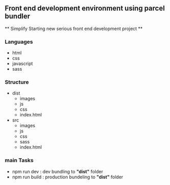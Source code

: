 
## Front end development environment using parcel bundler
** Simplify Starting new serious front end development project  **
### Languages
  - html
  - css
  - javascript
  - sass
  
### Structure 
  - dist
    - images
    - js
    - css
    - index.html
  - src
    - images
    - js
    - css
    - sass
    - index.html
  
  

### main Tasks
  - npm run dev    : dev bundling to **"dist"** folder 
  - npm run build  : production bundeling to **"dist"** folder  
